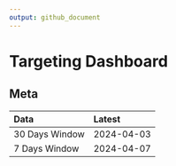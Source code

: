 ```yaml
---
output: github_document
---
```


# Targeting Dashboard



## Meta


|Data           |Latest     |
|:--------------|:----------|
|30 Days Window |2024-04-03 |
|7 Days Window  |2024-04-07 |
